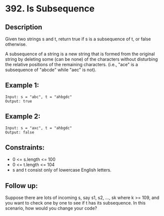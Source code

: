 # 392. Is Subsequence

## Description
Given two strings s and t, return true if s is a subsequence of t, or false otherwise.

A subsequence of a string is a new string that is formed from the original string by deleting some (can be none) of the characters without disturbing the relative positions of the remaining characters. (i.e., "ace" is a subsequence of "abcde" while "aec" is not).

## Example 1:
```
Input: s = "abc", t = "ahbgdc"
Output: true
```

## Example 2:
```
Input: s = "axc", t = "ahbgdc"
Output: false
```

## Constraints:
- 0 <= s.length <= 100
- 0 <= t.length <= 104
- s and t consist only of lowercase English letters.
 

## Follow up: 
Suppose there are lots of incoming s, say s1, s2, ..., sk where k >= 109, and you want to check one by one to see if t has its subsequence. In this scenario, how would you change your code?